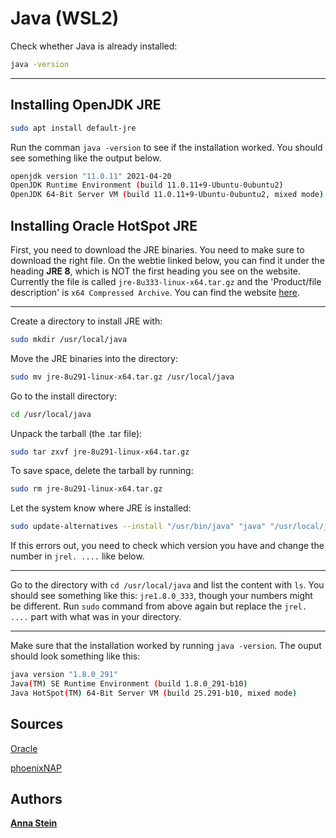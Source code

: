 # Java (WSL2)
Check whether Java is already installed:
```bash
java -version
```

---

## Installing OpenJDK JRE
```bash 
sudo apt install default-jre
```
Run the comman `java -version` to see if the installation worked.
You should see something like the output below.
```bash
openjdk version "11.0.11" 2021-04-20
OpenJDK Runtime Environment (build 11.0.11+9-Ubuntu-0ubuntu2)
OpenJDK 64-Bit Server VM (build 11.0.11+9-Ubuntu-0ubuntu2, mixed mode)
```

## Installing Oracle HotSpot JRE
First, you need to download the JRE binaries. You need to make sure to download the right file. On the webtie linked below, you can find it under the heading **JRE 8**, which is NOT the first heading you see on the website. Currently the file is called `jre-8u333-linux-x64.tar.gz` and the 'Product/file description' is `x64 Compressed Archive`.
You can find the website [here](https://www.oracle.com/java/technologies/downloads/#java8).

---

Create a directory to install JRE with:
```bash 
sudo mkdir /usr/local/java
```

Move the JRE binaries into the directory:
```bash
sudo mv jre-8u291-linux-x64.tar.gz /usr/local/java
```

Go to the install directory:
```bash
cd /usr/local/java
```

Unpack the tarball (the .tar file):
```bash
sudo tar zxvf jre-8u291-linux-x64.tar.gz
```

To save space, delete the tarball by running:
```bash
sudo rm jre-8u291-linux-x64.tar.gz
```

Let the system know where JRE is installed: 
```bash
sudo update-alternatives --install "/usr/bin/java" "java" "/usr/local/java/jre1.8.0_291/bin/java" 1
```
If this errors out, you need to check which version you have and change the number in `jrel. ....` like below.  

---

Go to the directory with `cd /usr/local/java` and list the content with `ls`. 
You should see something like this: `jre1.8.0_333`, though your numbers might be different. 
Run `sudo` command from above again but replace the `jrel. ....` part with what was in your directory. 

---

Make sure that the installation worked by running `java -version`. The ouput should look something like this: 
```bash
java version "1.8.0_291"
Java(TM) SE Runtime Environment (build 1.8.0_291-b10)
Java HotSpot(TM) 64-Bit Server VM (build 25.291-b10, mixed mode)
```

## Sources
[Oracle](https://www.oracle.com/java/technologies/downloads/#java8)

[phoenixNAP](https://phoenixnap.com/kb/check-java-version-linux)


## Authors
[**Anna Stein**](https://slam.phil.hhu.de/authors/anna/)


